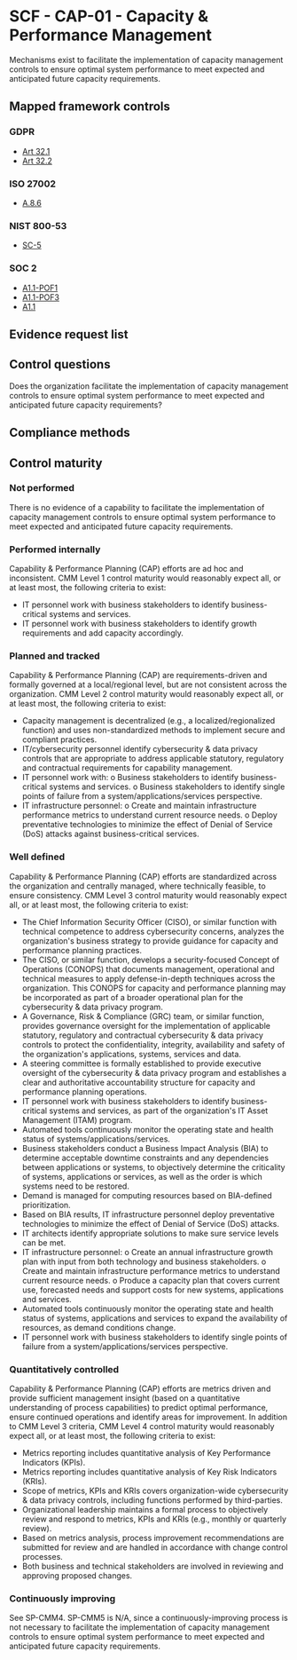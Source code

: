 # SCF - CAP-01 - Capacity & Performance Management
Mechanisms exist to facilitate the implementation of capacity management controls to ensure optimal system performance to meet expected and anticipated future capacity requirements.
## Mapped framework controls
### GDPR
- [Art 32.1](../gdpr/art32.md#Article-321)
- [Art 32.2](../gdpr/art32.md#Article-322)

### ISO 27002
- [A.8.6](../iso27002/a-8.md#a86)

### NIST 800-53
- [SC-5](../nist80053/sc-5.md)

### SOC 2
- [A1.1-POF1](../soc2/a11-pof1.md)
- [A1.1-POF3](../soc2/a11-pof3.md)
- [A1.1](../soc2/a11.md)

## Evidence request list


## Control questions
Does the organization facilitate the implementation of capacity management controls to ensure optimal system performance to meet expected and anticipated future capacity requirements?

## Compliance methods


## Control maturity
### Not performed
There is no evidence of a capability to facilitate the implementation of capacity management controls to ensure optimal system performance to meet expected and anticipated future capacity requirements.

### Performed internally
Capability & Performance Planning (CAP) efforts are ad hoc and inconsistent. CMM Level 1 control maturity would reasonably expect all, or at least most, the following criteria to exist:
- IT personnel work with business stakeholders to identify business-critical systems and services.
- IT personnel work with business stakeholders to identify growth requirements and add capacity accordingly.

### Planned and tracked
Capability & Performance Planning (CAP) are requirements-driven and formally governed at a local/regional level, but are not consistent across the organization. CMM Level 2 control maturity would reasonably expect all, or at least most, the following criteria to exist:
- Capacity management is decentralized (e.g., a localized/regionalized function) and uses non-standardized methods to implement secure and compliant practices.
- IT/cybersecurity personnel identify cybersecurity & data privacy controls that are appropriate to address applicable statutory, regulatory and contractual requirements for capability management.
- IT personnel work with:
o	Business stakeholders to identify business-critical systems and services.
o	Business stakeholders to identify single points of failure from a system/applications/services perspective.
- IT infrastructure personnel:
o	Create and maintain infrastructure performance metrics to understand current resource needs.
o	Deploy preventative technologies to minimize the effect of Denial of Service (DoS) attacks against business-critical services.

### Well defined
Capability & Performance Planning (CAP) efforts are standardized across the organization and centrally managed, where technically feasible, to ensure consistency. CMM Level 3 control maturity would reasonably expect all, or at least most, the following criteria to exist:
- The Chief Information Security Officer (CISO), or similar function with technical competence to address cybersecurity concerns, analyzes the organization's business strategy to provide guidance for capacity and performance planning practices.
- The CISO, or similar function, develops a security-focused Concept of Operations (CONOPS) that documents management, operational and technical measures to apply defense-in-depth techniques across the organization. This CONOPS for capacity and performance planning may be incorporated as part of a broader operational plan for the cybersecurity & data privacy program.
- A Governance, Risk & Compliance (GRC) team, or similar function, provides governance oversight for the implementation of applicable statutory, regulatory and contractual cybersecurity & data privacy controls to protect the confidentiality, integrity, availability and safety of the organization's applications, systems, services and data.
- A steering committee is formally established to provide executive oversight of the cybersecurity & data privacy program and establishes a clear and authoritative accountability structure for capacity and performance planning operations.
- IT personnel work with business stakeholders to identify business-critical systems and services, as part of the organization's IT Asset Management (ITAM) program.
- Automated tools continuously monitor the operating state and health status of systems/applications/services.
- Business stakeholders conduct a Business Impact Analysis (BIA) to determine acceptable downtime constraints and any dependencies between applications or systems, to objectively determine the criticality of systems, applications or services, as well as the order is which systems need to be restored.
- Demand is managed for computing resources based on BIA-defined prioritization.
- Based on BIA results, IT infrastructure personnel deploy preventative technologies to minimize the effect of Denial of Service (DoS) attacks.
- IT architects identify appropriate solutions to make sure service levels can be met.
- IT infrastructure personnel:
o	Create an annual infrastructure growth plan with input from both technology and business stakeholders.
o	Create and maintain infrastructure performance metrics to understand current resource needs.
o	Produce a capacity plan that covers current use, forecasted needs and support costs for new systems, applications and services.
- Automated tools continuously monitor the operating state and health status of systems, applications and services to expand the availability of resources, as demand conditions change.
- IT personnel work with business stakeholders to identify single points of failure from a system/applications/services perspective.

### Quantitatively controlled
Capability & Performance Planning (CAP) efforts are metrics driven and provide sufficient management insight (based on a quantitative understanding of process capabilities) to predict optimal performance, ensure continued operations and identify areas for improvement. In addition to CMM Level 3 criteria, CMM Level 4 control maturity would reasonably expect all, or at least most, the following criteria to exist:
- Metrics reporting includes quantitative analysis of Key Performance Indicators (KPIs).
- Metrics reporting includes quantitative analysis of Key Risk Indicators (KRIs).
- Scope of metrics, KPIs and KRIs covers organization-wide cybersecurity & data privacy controls, including functions performed by third-parties.
- Organizational leadership maintains a formal process to objectively review and respond to metrics, KPIs and KRIs (e.g., monthly or quarterly review).
- Based on metrics analysis, process improvement recommendations are submitted for review and are handled in accordance with change control processes.
- Both business and technical stakeholders are involved in reviewing and approving proposed changes.

### Continuously improving
See SP-CMM4. SP-CMM5 is N/A, since a continuously-improving process is not necessary to facilitate the implementation of capacity management controls to ensure optimal system performance to meet expected and anticipated future capacity requirements.
